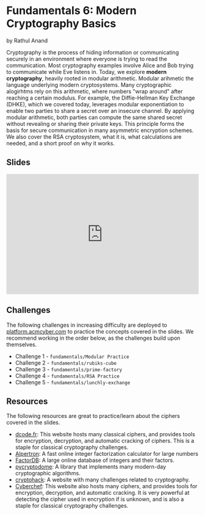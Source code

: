 # Fundamentals 6: Modern Cryptography Basics
by Rathul Anand

Cryptography is the process of hiding information or communicating securely in an environment where everyone is trying to read the communication. Most cryptography examples involve Alice and Bob trying to communicate while Eve listens in. Today, we explore **modern cryptography**, heavily rooted in modular arithmetic. Modular arihmetic the language underlying modern cryptosystems. Many cryptographic alogirhtms rely on this arithmetic, where numbers "wrap around" after reaching a certain modulus. For example, the Diffie-Hellman Key Exchange (DHKE), which we covered today, leverages modular exponentiation to enable two parties to share a secret over an insecure channel. By applying modular arithmetic, both parties can compute the same shared secret without revealing or sharing their private keys. This principle forms the basis for secure communication in many asymmetric encryption schemes. We also cover the RSA cryptosystem, what it is, what calculations are needed, and a short proof on why it works.

## Slides
<iframe src="https://docs.google.com/presentation/d/e/2PACX-1vQpiJdlth-5JiFFPiHwu3GF6jzwhqtmFITBsPKou0CcNRqw8UpKm0Q8zH-7Pz8eYeHKVSJlTb_xv22Y/embed?start=false&loop=false&delayms=3000" frameborder="0" width="100%" style="aspect-ratio: 16 / 10;" allowfullscreen="true" mozallowfullscreen="true" webkitallowfullscreen="true"></iframe>

## Challenges
The following challenges in increasing difficulty are deployed to [platform.acmcyber.com](https://platform.acmcyber.com) to practice the concepts covered in the slides. We recommend working in the order below, as the challenges build upon themselves.
- Challenge 1 - `fundamentals/Modular Practice`
- Challenge 2 - `fundamentals/rubiks-cube`
- Challenge 3 - `fundamentals/prime-factory`
- Challenge 4 - `fundamentals/RSA Practice`
- Challenge 5 - `fundamentals/lunchly-exchange`

## Resources
The following resources are great to practice/learn about the ciphers covered in the slides.
- [dcode.fr](https://www.dcode.fr/): This website hosts many classical ciphers, and provides tools for encryption, decryption, and automatic cracking of ciphers. This is a staple for classical cryptography challenges.
- [Alpertron](https://www.alpertron.com.ar/ECM.HTM): A fast online integer factorization calculator for large numbers
- [FactorDB](https://factordb.com/): A large online database of integers and their factors.
- [pycryptodome](https://pypi.org/project/pycryptodome/): A library that implements many modern-day cryptographic algorithms.
- [cryptohack](https://cryptohack.org/): A website with many challenges related to cryptography.
- [Cyberchef](https://gchq.github.io/CyberChef/): This website also hosts many ciphers, and provides tools for encryption, decryption, and automatic cracking. It is very powerful at detecting the cipher used in encryption if is unknown, and is also a staple for classical cryptography challenges.